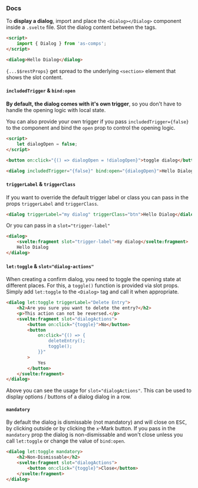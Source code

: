 ### Docs

To **display a dialog**, import and place the `<Dialog></Dialog>` component inside a `.svelte` file. Slot the dialog content between the tags.

```html
<script>
	import { Dialog } from 'as-comps';
</script>

<dialog>Hello Dialog</dialog>
```

`{...$$restProps}` get spread to the underlying `<section>` element that shows the slot content.

#### `includedTrigger` & `bind:open`

**By default, the dialog comes with it's own trigger**, so you don't have to handle the opening logic with local state.

You can also provide your own trigger if you pass `includedTrigger={false}` to the component and bind the `open` prop to control the opening logic.

```html
<script>
	let dialogOpen = false;
</script>

<button on:click="{() => dialogOpen = !dialogOpen}">toggle dialog</button>

<dialog includedTrigger="{false}" bind:open="{dialogOpen}">Hello Dialog</dialog>
```

#### `triggerLabel` & `triggerClass`

If you want to override the default trigger label or class you can pass in the props `triggerLabel` and `triggerClass`.

```html
<dialog triggerLabel="my dialog" triggerClass="btn">Hello Dialog</dialog>
```

Or you can pass in a `slot="trigger-label"`

```html
<dialog>
	<svelte:fragment slot="trigger-label">my dialog</svelte:fragment>
	Hello Dialog
</dialog>
```

#### `let:toggle` & `slot="dialog-actions"`

When creating a confirm dialog, you need to toggle the opening state at different places. For this, a `toggle()` function is provided via slot props. Simply add `let:toggle` to the `<Dialog>` tag and call it when appropriate.

```html
<dialog let:toggle triggerLabel="Delete Entry">
	<h2>Are you sure you want to delete the entry?</h2>
	<p>This action can not be reversed.</p>
	<svelte:fragment slot="dialogActions">
		<button on:click="{toggle}">No</button>
		<button
			on:click="{() => {
				deleteEntry();
				toggle();
			}}"
		>
			Yes
		</button>
	</svelte:fragment>
</dialog>
```

Above you can see the usage for `slot="dialogActions"`. This can be used to display options / buttons of a dialog dialog in a row.

#### `mandatory`

By default the dialog is dismissable (not mandatory) and will close on <kbd>ESC</kbd>, by clicking outside or by clicking the `x`-Mark button. If you pass in the `mandatory` prop the dialog is non-dismissable and won't close unless you call `let:toggle` or change the value of `bind:open`.

```html
<dialog let:toggle mandatory>
	<h2>Non-Dismissable</h2>
	<svelte:fragment slot="dialogActions">
		<button on:click="{toggle}">Close</button>
	</svelte:fragment>
</dialog>
```
